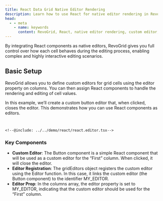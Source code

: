 ```yaml
---
title: React Data Grid Native Editor Rendering 
description: Learn how to use React for native editor rendering in RevoGrid, allowing custom in-cell editing with React components.
head:
  - - meta
    - name: keywords
      content: RevoGrid, React, native editor rendering, custom editor, in-cell editing, React editor grid, data grid editor, React integration, custom cell editor, React grid components
---
```


<!--@include: ../parts/editor.header.md-->

By integrating React components as native editors, RevoGrid gives you full control over how each cell behaves during the editing process, enabling complex and highly interactive editing scenarios.


<!--@include: ../../demo/react/react.editor.md-->

<!--@include: ../parts/editor.why.md-->

## Basic Setup

RevoGrid allows you to define custom editors for grid cells using the editor property on columns. You can then assign React components to handle the rendering and editing of cell values.

In this example, we’ll create a custom button editor that, when clicked, closes the editor. This demonstrates how you can use React components as editors.


```tsx{4,9-11,19,28}


<!--@include: ../../demo/react/react.editor.tsx-->

```

### Key Components
-	**Custom Editor**: The Button component is a simple React component that will be used as a custom editor for the “First” column. When clicked, it will close the editor.
-	**Editor Registration**: The gridEditors object registers the custom editor using the Editor function. In this case, it links the custom editor (the Button component) to the identifier MY_EDITOR.
-	**Editor Prop**: In the columns array, the editor property is set to MY_EDITOR, indicating that the custom editor should be used for the “First” column.




<!--@include: ./examples.md-->

